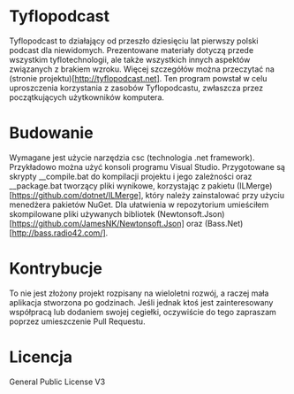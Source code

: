 # Tyflopodcast
Tyflopodcast to działający od przeszło dziesięciu lat pierwszy polski podcast dla niewidomych.
Prezentowane materiały dotyczą przede wszystkim tyflotechnologii, ale także wszystkich innych aspektów związanych z brakiem wzroku.
Więcej szczegółów można przeczytać na (stronie projektu)[http://tyflopodcast.net].
Ten program powstał w celu uproszczenia korzystania z zasobów Tyflopodcastu, zwłaszcza przez początkujących użytkowników komputera.
# Budowanie
Wymagane jest użycie narzędzia csc (technologia .net framework). Przykładowo można użyć konsoli programu Visual Studio.
Przygotowane są skrypty __compile.bat do kompilacji projektu i jego zależności oraz __package.bat tworzący pliki wynikowe, korzystając z pakietu (ILMerge)[https://github.com/dotnet/ILMerge], który należy zainstalować przy użyciu menedżera pakietów NuGet.
Dla ułatwienia w repozytorium umieściłem skompilowane pliki używanych bibliotek (Newtonsoft.Json)[https://github.com/JamesNK/Newtonsoft.Json] oraz (Bass.Net)[http://bass.radio42.com/].
# Kontrybucje
To nie jest złożony projekt rozpisany na wieloletni rozwój, a raczej mała aplikacja stworzona po godzinach.
Jeśli jednak ktoś jest zainteresowany współpracą lub dodaniem swojej cegiełki, oczywiście do tego zapraszam poprzez umieszczenie Pull Requestu.
# Licencja
General Public License V3